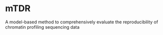 # mTDR
A model-based method to comprehensively evaluate the reproducibility of chromatin profiling sequencing data
